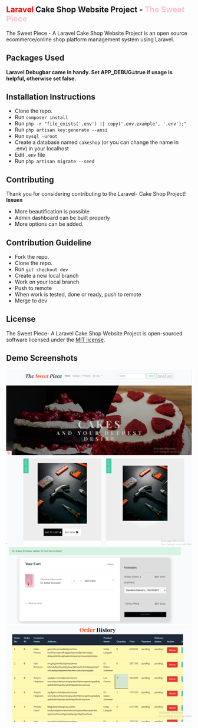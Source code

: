 <head>
    <meta name='keywords' content='php, laravel, cake, shop'>
</head>

## <span style='color:red;'>Laravel</span> Cake Shop Website Project - <span style='color:pink;'>The Sweet Piece</span>

The Sweet Piece - A Laravel Cake Shop Website Project is an open source ecommerce/online shop platform management system using Laravel.

## Packages Used
 **Laravel Debugbar came in handy. Set APP_DEBUG=true if usage is helpful, otherwise set false.**
## Installation Instructions

- Clone the repo.
- Run `composer install`
- Run `php -r "file_exists('.env') || copy('.env.example', '.env');"`
- Run `php artisan key:generate --ansi`
- Run `mysql -uroot`
- Create a database named `cakeshop` (or you can change the name in .env) in your localhost
- Edit `.env` file
- Run `php artisan migrate --seed`

## Contributing

Thank you for considering contributing to the Laravel- Cake Shop Project!
**Issues**
- More beautification is possible
- Admin dashboard can be built properly
- More options can be added.

## Contribution Guideline

- Fork the repo.
- Clone the repo.
- Run `git checkout dev`
- Create a new local branch
- Work on your local branch
- Push to remote
- When work is tested, done or ready, push to remote
- Merge to dev

## License

The Sweet Piece- A Laravel Cake Shop Website Project is open-sourced software licensed under the [MIT license](https://opensource.org/licenses/MIT).

## Demo Screenshots

<img src="/images-of-the-sweet-piece-site/thesweetpiece.PNG" alt="laravel cake shop" />
<img src="/images-of-the-sweet-piece-site/thesweetpiece-productpage.PNG" alt="laravel cake shop" />
<img src="/images-of-the-sweet-piece-site/thesweetpiece-cart.PNG" alt="laravel cake shop" />
<img src="/images-of-the-sweet-piece-site/thesweetpiece-orderhistory.PNG" alt="laravel cake shop" />
